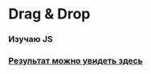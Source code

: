 # Drag & Drop

### Изучаю JS

### [Результат можно увидеть здесь](https://perecmc.github.io/Drag-Drop/)
